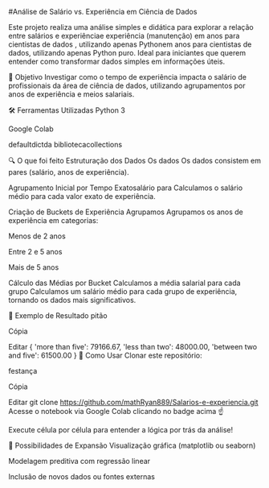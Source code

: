 #Análise de Salário vs. Experiência em Ciência de Dados


Este projeto realiza uma análise simples e didática para explorar a relação entre salários e experiênciae experiência (manutenção) em anos para cientistas de dados , utilizando apenas Pythonem anos para cientistas de dados, utilizando apenas Python puro. Ideal para iniciantes que querem entender como transformar dados simples em informações úteis.

🧠 Objetivo
Investigar como o tempo de experiência impacta o salário de profissionais da área de ciência de dados, utilizando agrupamentos por anos de experiência e meios salariais.

🛠️ Ferramentas Utilizadas
Python 3

Google Colab

defaultdictda bibliotecacollections

🔍 O que foi feito
Estruturação dos Dados Os dados
Os dados consistem em pares (salário, anos de experiência).

Agrupamento Inicial por Tempo Exatosalário para
Calculamos o salário médio para cada valor exato de experiência.

Criação de Buckets de Experiência Agrupamos
Agrupamos os anos de experiência em categorias:

Menos de 2 anos

Entre 2 e 5 anos

Mais de 5 anos

Cálculo das Médias por Bucket Calculamos a média salarial para cada grupo
Calculamos um salário médio para cada grupo de experiência, tornando os dados mais significativos.

🧪 Exemplo de Resultado
pitão

Cópia

Editar
{
  'more than five': 79166.67,
  'less than two': 48000.00,
  'between two and five': 61500.00
}
📁 Como Usar
Clonar este repositório:

festança

Cópia

Editar
git clone https://github.com/mathRyan889/Salarios-e-experiencia.git
Acesse o notebook via Google Colab clicando no badge acima ☝️

Execute célula por célula para entender a lógica por trás da análise!

🤔 Possibilidades de Expansão
Visualização gráfica (matplotlib ou seaborn)

Modelagem preditiva com regressão linear

Inclusão de novos dados ou fontes externas
